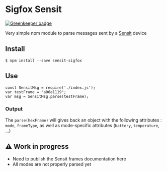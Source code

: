 # Sigfox Sensit

[![Greenkeeper badge](https://badges.greenkeeper.io/sigfox/npm-sensit.svg)](https://greenkeeper.io/)

Very simple npm module to parse messages sent by a [Sensit](http://sensit.io) device

## Install

```
$ npm install --save sensit-sigfox
```

## Use

```
const SensitMsg = require('./index.js');
var testFrame = "a06e1119";
var msg = SensitMsg.parse(testFrame);
```

### Output

The `parse(hexFrame)` will gives back an object with the following attributes : `mode`, `frameType`, as well as mode-specific attributes (`battery`, `temperature`, ...)

## ⚠️  Work in progress

* Need to publish the Sensit frames documentation here
* All modes are not properly parsed yet
